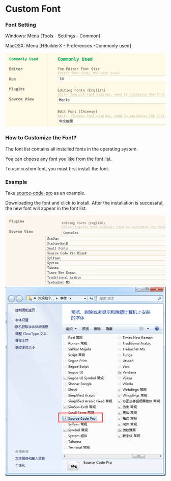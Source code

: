 # Custom Font

### Font Setting

Windows: Menu [Tools - Settings - Common]

MacOSX: Menu [HBuilderX - Preferences -Commonly used]

<img src="/static/snapshots/tutorial/settings/font_en.png" class="hd-img" />

### How to Customize the Font?

The font list contains all installed fonts in the operating system.

You can choose any font you like from the font list.

To use custom font, you must first install the font.

### Example

Take [source-code-pro](https://github.com/adobe-fonts/source-code-pro) as an example.

Downloading the font and click to install. After the installation is successful, the new font will appear in the font list.

<img src="/static/snapshots/tutorial/settings/font_2_en.png" class="hd-img"/>

<img src="/static/snapshots/tutorial/settings/font_3.png" />
